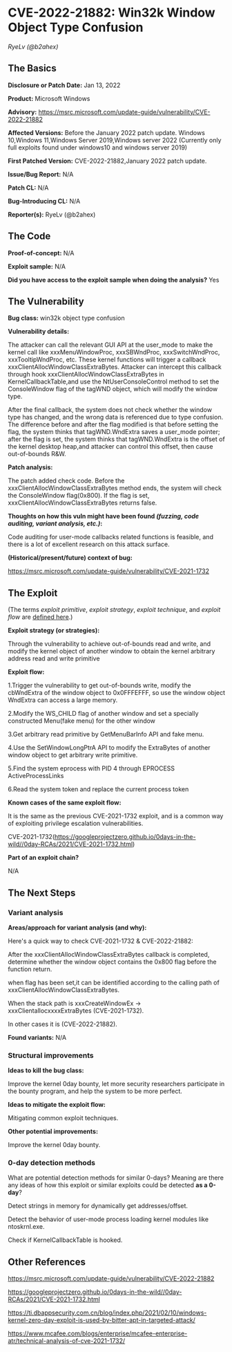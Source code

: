 # CVE-2022-21882: Win32k Window Object Type Confusion
*RyeLv (@b2ahex)*

## The Basics

**Disclosure or Patch Date:** Jan 13, 2022

**Product:** Microsoft Windows

**Advisory:** https://msrc.microsoft.com/update-guide/vulnerability/CVE-2022-21882

**Affected Versions:** Before the January 2022 patch update. Windows 10,Windows 11,Windows Server 2019,Windows server 2022 (Currently only full exploits found under windows10 and windows server 2019)

**First Patched Version:** CVE-2022-21882,January 2022 patch update.

**Issue/Bug Report:** N/A

**Patch CL:** N/A

**Bug-Introducing CL:** N/A

**Reporter(s):** RyeLv (@b2ahex)

## The Code

**Proof-of-concept:** N/A

**Exploit sample:** N/A

**Did you have access to the exploit sample when doing the analysis?** Yes

## The Vulnerability

**Bug class:** win32k object type confusion

**Vulnerability details:** 

The attacker can call the relevant GUI API at the user_mode to make the kernel call like xxxMenuWindowProc, xxxSBWndProc, xxxSwitchWndProc, xxxTooltipWndProc, etc. These kernel functions will trigger a callback xxxClientAllocWindowClassExtraBytes. Attacker can intercept this callback through hook xxxClientAllocWindowClassExtraBytes in KernelCallbackTable,and use the NtUserConsoleControl method to set the ConsoleWindow flag of the tagWND object, which will modify the window type. 

After the final callback, the system does not check whether the window type has changed, and the wrong data is referenced due to type confusion. The difference before and after the flag modified is that before setting the flag, the system thinks that tagWND.WndExtra saves a user_mode pointer; after the flag is set, the system thinks that tagWND.WndExtra is the offset of the kernel desktop heap,and attacker can control this offset, then cause out-of-bounds R&W.

**Patch analysis:**

The patch added check code. Before the xxxClientAllocWindowClassExtraBytes method ends, the system will check the ConsoleWindow flag(0x800). If the flag is set, xxxClientAllocWindowClassExtraBytes returns false.

**Thoughts on how this vuln might have been found _(fuzzing, code auditing, variant analysis, etc.)_:**

Code auditing for user-mode callbacks related functions is feasible, and there is a lot of excellent research on this attack surface.

**(Historical/present/future) context of bug:** 

https://msrc.microsoft.com/update-guide/vulnerability/CVE-2021-1732

## The Exploit

(The terms *exploit primitive*, *exploit strategy*, *exploit technique*, and *exploit flow* are [defined here](https://googleprojectzero.blogspot.com/2020/06/a-survey-of-recent-ios-kernel-exploits.html).)

**Exploit strategy (or strategies):** 

Through the vulnerability to achieve out-of-bounds read and write, and modify the kernel object of another window to obtain the kernel arbitrary address read and write primitive

**Exploit flow:** 

1.Trigger the vulnerability to get out-of-bounds write, modify the cbWndExtra of the window object to 0x0FFFEFFF, so use the window object WndExtra can access a large memory.

2.Modify the WS_CHILD flag of another window and set a specially constructed Menu(fake menu) for the other window

3.Get arbitrary read primitive by GetMenuBarInfo API and fake menu.

4.Use the SetWindowLongPtrA API to modify the ExtraBytes of another window object to get arbitrary write primitive.

5.Find the system eprocess with PID 4 through EPROCESS ActiveProcessLinks

6.Read the system token and replace the current process token

**Known cases of the same exploit flow:**

It is the same as the previous CVE-2021-1732 exploit, and is a common way of exploiting privilege escalation vulnerabilities.

CVE-2021-1732(https://googleprojectzero.github.io/0days-in-the-wild//0day-RCAs/2021/CVE-2021-1732.html)

**Part of an exploit chain?**

N/A

## The Next Steps

### Variant analysis

**Areas/approach for variant analysis (and why):**

Here's a quick way to check CVE-2021-1732 & CVE-2022-21882:

After the xxxClientAllocWindowClassExtraBytes callback is completed, determine whether the window object contains the 0x800 flag before the function return.

when flag has been set,it can be identified according to the calling path of xxxClientAllocWindowClassExtraBytes.

When the stack path is xxxCreateWindowEx -> xxxClientallocxxxxExtraBytes  (CVE-2021-1732).

In other cases it is (CVE-2022-21882).


**Found variants:** N/A

### Structural improvements


**Ideas to kill the bug class:**

Improve the kernel 0day bounty, let more security researchers participate in the bounty program, and help the system to be more perfect.

**Ideas to mitigate the exploit flow:**

Mitigating common exploit techniques.

**Other potential improvements:**

Improve the kernel 0day bounty.

### 0-day detection methods

What are potential detection methods for similar 0-days? Meaning are there any ideas of how this exploit or similar exploits could be detected **as a 0-day**?

Detect strings in memory for dynamically get addresses/offset.

Detect the behavior of user-mode process loading kernel modules like ntoskrnl.exe.

Check if KernelCallbackTable is hooked.

## Other References 

https://msrc.microsoft.com/update-guide/vulnerability/CVE-2022-21882

https://googleprojectzero.github.io/0days-in-the-wild//0day-RCAs/2021/CVE-2021-1732.html

https://ti.dbappsecurity.com.cn/blog/index.php/2021/02/10/windows-kernel-zero-day-exploit-is-used-by-bitter-apt-in-targeted-attack/

https://www.mcafee.com/blogs/enterprise/mcafee-enterprise-atr/technical-analysis-of-cve-2021-1732/